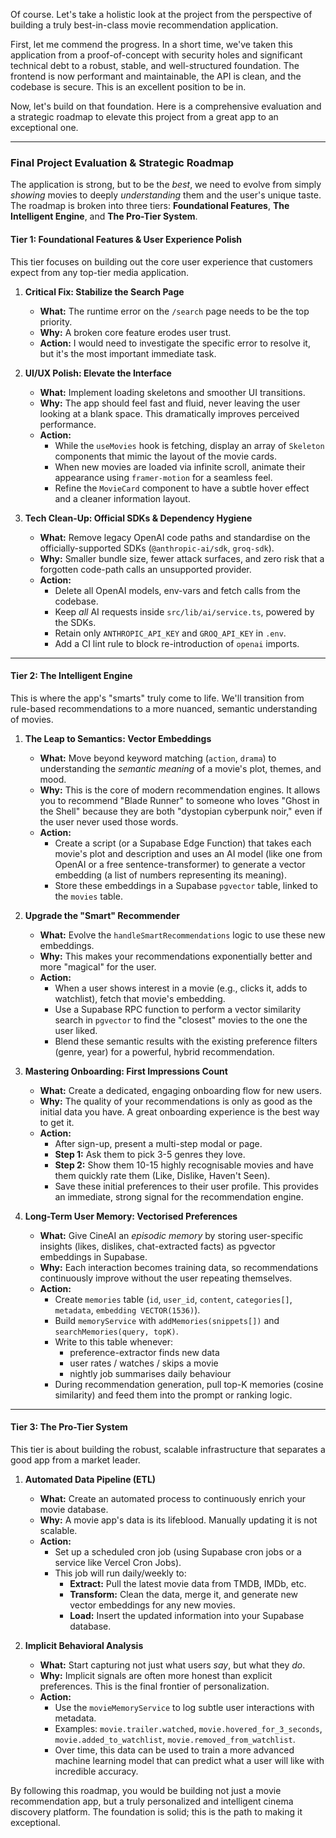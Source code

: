 Of course. Let's take a holistic look at the project from the perspective of building a truly best-in-class movie recommendation application.

First, let me commend the progress. In a short time, we've taken this application from a proof-of-concept with security holes and significant technical debt to a robust, stable, and well-structured foundation. The frontend is now performant and maintainable, the API is clean, and the codebase is secure. This is an excellent position to be in.

Now, let's build on that foundation. Here is a comprehensive evaluation and a strategic roadmap to elevate this project from a great app to an exceptional one.

---

### **Final Project Evaluation & Strategic Roadmap**

The application is strong, but to be the _best_, we need to evolve from simply _showing_ movies to deeply _understanding_ them and the user's unique taste. The roadmap is broken into three tiers: **Foundational Features**, **The Intelligent Engine**, and **The Pro-Tier System**.

#### **Tier 1: Foundational Features & User Experience Polish**

This tier focuses on building out the core user experience that customers expect from any top-tier media application.

1.  **Critical Fix: Stabilize the Search Page**

    - **What:** The runtime error on the `/search` page needs to be the top priority.
    - **Why:** A broken core feature erodes user trust.
    - **Action:** I would need to investigate the specific error to resolve it, but it's the most important immediate task.

2.  **UI/UX Polish: Elevate the Interface**

    - **What:** Implement loading skeletons and smoother UI transitions.
    - **Why:** The app should feel fast and fluid, never leaving the user looking at a blank space. This dramatically improves perceived performance.
    - **Action:**
      - While the `useMovies` hook is fetching, display an array of `Skeleton` components that mimic the layout of the movie cards.
      - When new movies are loaded via infinite scroll, animate their appearance using `framer-motion` for a seamless feel.
      - Refine the `MovieCard` component to have a subtle hover effect and a cleaner information layout.

3.  **Tech Clean-Up: Official SDKs & Dependency Hygiene**
    - **What:** Remove legacy OpenAI code paths and standardise on the officially-supported SDKs (`@anthropic-ai/sdk`, `groq-sdk`).
    - **Why:** Smaller bundle size, fewer attack surfaces, and zero risk that a forgotten code-path calls an unsupported provider.
    - **Action:**
      - Delete all OpenAI models, env-vars and fetch calls from the codebase.
      - Keep _all_ AI requests inside `src/lib/ai/service.ts`, powered by the SDKs.
      - Retain only `ANTHROPIC_API_KEY` and `GROQ_API_KEY` in `.env`.
      - Add a CI lint rule to block re-introduction of `openai` imports.

---

#### **Tier 2: The Intelligent Engine**

This is where the app's "smarts" truly come to life. We'll transition from rule-based recommendations to a more nuanced, semantic understanding of movies.

1.  **The Leap to Semantics: Vector Embeddings**

    - **What:** Move beyond keyword matching (`action`, `drama`) to understanding the _semantic meaning_ of a movie's plot, themes, and mood.
    - **Why:** This is the core of modern recommendation engines. It allows you to recommend "Blade Runner" to someone who loves "Ghost in the Shell" because they are both "dystopian cyberpunk noir," even if the user never used those words.
    - **Action:**
      - Create a script (or a Supabase Edge Function) that takes each movie's plot and description and uses an AI model (like one from OpenAI or a free sentence-transformer) to generate a vector embedding (a list of numbers representing its meaning).
      - Store these embeddings in a Supabase `pgvector` table, linked to the `movies` table.

2.  **Upgrade the "Smart" Recommender**

    - **What:** Evolve the `handleSmartRecommendations` logic to use these new embeddings.
    - **Why:** This makes your recommendations exponentially better and more "magical" for the user.
    - **Action:**
      - When a user shows interest in a movie (e.g., clicks it, adds to watchlist), fetch that movie's embedding.
      - Use a Supabase RPC function to perform a vector similarity search in `pgvector` to find the "closest" movies to the one the user liked.
      - Blend these semantic results with the existing preference filters (genre, year) for a powerful, hybrid recommendation.

3.  **Mastering Onboarding: First Impressions Count**

    - **What:** Create a dedicated, engaging onboarding flow for new users.
    - **Why:** The quality of your recommendations is only as good as the initial data you have. A great onboarding experience is the best way to get it.
    - **Action:**
      - After sign-up, present a multi-step modal or page.
      - **Step 1:** Ask them to pick 3-5 genres they love.
      - **Step 2:** Show them 10-15 highly recognisable movies and have them quickly rate them (Like, Dislike, Haven't Seen).
      - Save these initial preferences to their user profile. This provides an immediate, strong signal for the recommendation engine.

4.  **Long-Term User Memory: Vectorised Preferences**
    - **What:** Give CineAI an _episodic memory_ by storing user-specific insights (likes, dislikes, chat-extracted facts) as pgvector embeddings in Supabase.
    - **Why:** Each interaction becomes training data, so recommendations continuously improve without the user repeating themselves.
    - **Action:**
      - Create `memories` table (`id`, `user_id`, `content`, `categories[]`, `metadata`, `embedding VECTOR(1536)`).
      - Build `memoryService` with `addMemories(snippets[])` and `searchMemories(query, topK)`.
      - Write to this table whenever:
        - preference-extractor finds new data
        - user rates / watches / skips a movie
        - nightly job summarises daily behaviour
      - During recommendation generation, pull top-K memories (cosine similarity) and feed them into the prompt or ranking logic.

---

#### **Tier 3: The Pro-Tier System**

This tier is about building the robust, scalable infrastructure that separates a good app from a market leader.

1.  **Automated Data Pipeline (ETL)**

    - **What:** Create an automated process to continuously enrich your movie database.
    - **Why:** A movie app's data is its lifeblood. Manually updating it is not scalable.
    - **Action:**
      - Set up a scheduled cron job (using Supabase cron jobs or a service like Vercel Cron Jobs).
      - This job will run daily/weekly to:
        - **Extract:** Pull the latest movie data from TMDB, IMDb, etc.
        - **Transform:** Clean the data, merge it, and generate new vector embeddings for any new movies.
        - **Load:** Insert the updated information into your Supabase database.

2.  **Implicit Behavioral Analysis**
    - **What:** Start capturing not just what users _say_, but what they _do_.
    - **Why:** Implicit signals are often more honest than explicit preferences. This is the final frontier of personalization.
    - **Action:**
      - Use the `movieMemoryService` to log subtle user interactions with metadata.
      - Examples: `movie.trailer.watched`, `movie.hovered_for_3_seconds`, `movie.added_to_watchlist`, `movie.removed_from_watchlist`.
      - Over time, this data can be used to train a more advanced machine learning model that can predict what a user will like with incredible accuracy.

By following this roadmap, you would be building not just a movie recommendation app, but a truly personalized and intelligent cinema discovery platform. The foundation is solid; this is the path to making it exceptional.
